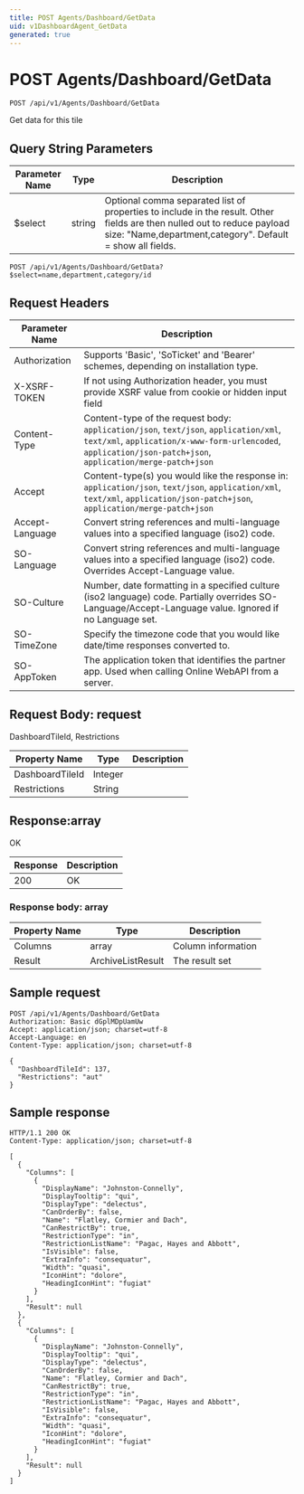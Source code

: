 ```yaml
---
title: POST Agents/Dashboard/GetData
uid: v1DashboardAgent_GetData
generated: true
---
```


# POST Agents/Dashboard/GetData

```http
POST /api/v1/Agents/Dashboard/GetData
```

Get data for this tile







## Query String Parameters

| Parameter Name | Type |  Description |
|----------------|------|--------------|
| $select | string |  Optional comma separated list of properties to include in the result. Other fields are then nulled out to reduce payload size: "Name,department,category". Default = show all fields. |

```http
POST /api/v1/Agents/Dashboard/GetData?$select=name,department,category/id
```


## Request Headers

| Parameter Name | Description |
|----------------|-------------|
| Authorization  | Supports 'Basic', 'SoTicket' and 'Bearer' schemes, depending on installation type. |
| X-XSRF-TOKEN   | If not using Authorization header, you must provide XSRF value from cookie or hidden input field |
| Content-Type | Content-type of the request body: `application/json`, `text/json`, `application/xml`, `text/xml`, `application/x-www-form-urlencoded`, `application/json-patch+json`, `application/merge-patch+json` |
| Accept         | Content-type(s) you would like the response in: `application/json`, `text/json`, `application/xml`, `text/xml`, `application/json-patch+json`, `application/merge-patch+json` |
| Accept-Language | Convert string references and multi-language values into a specified language (iso2) code. |
| SO-Language | Convert string references and multi-language values into a specified language (iso2) code. Overrides Accept-Language value. |
| SO-Culture | Number, date formatting in a specified culture (iso2 language) code. Partially overrides SO-Language/Accept-Language value. Ignored if no Language set. |
| SO-TimeZone | Specify the timezone code that you would like date/time responses converted to. |
| SO-AppToken | The application token that identifies the partner app. Used when calling Online WebAPI from a server. |

## Request Body: request 

DashboardTileId, Restrictions 

| Property Name | Type |  Description |
|----------------|------|--------------|
| DashboardTileId | Integer |  |
| Restrictions | String |  |

## Response:array

OK

| Response | Description |
|----------------|-------------|
| 200 | OK |

### Response body: array

| Property Name | Type |  Description |
|----------------|------|--------------|
| Columns | array | Column information |
| Result | ArchiveListResult | The result set |

## Sample request

```http!
POST /api/v1/Agents/Dashboard/GetData
Authorization: Basic dGplMDpUamUw
Accept: application/json; charset=utf-8
Accept-Language: en
Content-Type: application/json; charset=utf-8

{
  "DashboardTileId": 137,
  "Restrictions": "aut"
}
```

## Sample response

```http_
HTTP/1.1 200 OK
Content-Type: application/json; charset=utf-8

[
  {
    "Columns": [
      {
        "DisplayName": "Johnston-Connelly",
        "DisplayTooltip": "qui",
        "DisplayType": "delectus",
        "CanOrderBy": false,
        "Name": "Flatley, Cormier and Dach",
        "CanRestrictBy": true,
        "RestrictionType": "in",
        "RestrictionListName": "Pagac, Hayes and Abbott",
        "IsVisible": false,
        "ExtraInfo": "consequatur",
        "Width": "quasi",
        "IconHint": "dolore",
        "HeadingIconHint": "fugiat"
      }
    ],
    "Result": null
  },
  {
    "Columns": [
      {
        "DisplayName": "Johnston-Connelly",
        "DisplayTooltip": "qui",
        "DisplayType": "delectus",
        "CanOrderBy": false,
        "Name": "Flatley, Cormier and Dach",
        "CanRestrictBy": true,
        "RestrictionType": "in",
        "RestrictionListName": "Pagac, Hayes and Abbott",
        "IsVisible": false,
        "ExtraInfo": "consequatur",
        "Width": "quasi",
        "IconHint": "dolore",
        "HeadingIconHint": "fugiat"
      }
    ],
    "Result": null
  }
]
```